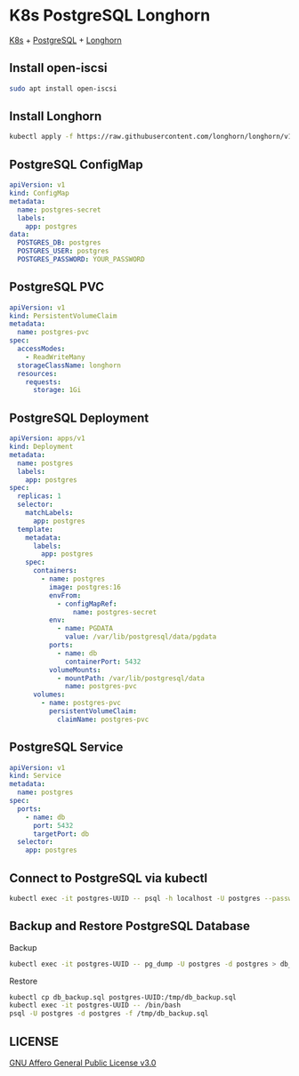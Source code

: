 # K8s PostgreSQL Longhorn

[K8s](https://kubernetes.io/) + [PostgreSQL](https://www.postgresql.org/) + [Longhorn](https://longhorn.io/)

## Install open-iscsi

```bash
sudo apt install open-iscsi
```

## Install Longhorn

```bash
kubectl apply -f https://raw.githubusercontent.com/longhorn/longhorn/v1.6.1/deploy/longhorn.yaml
```

## PostgreSQL ConfigMap

```yaml
apiVersion: v1
kind: ConfigMap
metadata:
  name: postgres-secret
  labels:
    app: postgres
data:
  POSTGRES_DB: postgres
  POSTGRES_USER: postgres
  POSTGRES_PASSWORD: YOUR_PASSWORD
```

## PostgreSQL PVC

```yaml
apiVersion: v1
kind: PersistentVolumeClaim
metadata:
  name: postgres-pvc
spec:
  accessModes:
    - ReadWriteMany
  storageClassName: longhorn
  resources:
    requests:
      storage: 1Gi
```

## PostgreSQL Deployment

```yaml
apiVersion: apps/v1
kind: Deployment
metadata:
  name: postgres
  labels:
    app: postgres
spec:
  replicas: 1
  selector:
    matchLabels:
      app: postgres
  template:
    metadata:
      labels:
        app: postgres
    spec:
      containers:
        - name: postgres
          image: postgres:16
          envFrom:
            - configMapRef:
                name: postgres-secret
          env:
            - name: PGDATA
              value: /var/lib/postgresql/data/pgdata
          ports:
            - name: db
              containerPort: 5432
          volumeMounts:
            - mountPath: /var/lib/postgresql/data
              name: postgres-pvc
      volumes:
        - name: postgres-pvc
          persistentVolumeClaim:
            claimName: postgres-pvc
```

## PostgreSQL Service

```yaml
apiVersion: v1
kind: Service
metadata:
  name: postgres
spec:
  ports:
    - name: db
      port: 5432
      targetPort: db
  selector:
    app: postgres
```

## Connect to PostgreSQL via kubectl

```bash
kubectl exec -it postgres-UUID -- psql -h localhost -U postgres --password -p 5432 postgres
```

## Backup and Restore PostgreSQL Database

Backup

```bash
kubectl exec -it postgres-UUID -- pg_dump -U postgres -d postgres > db_backup.sql
```

Restore

```bash
kubectl cp db_backup.sql postgres-UUID:/tmp/db_backup.sql
kubectl exec -it postgres-UUID -- /bin/bash
psql -U postgres -d postgres -f /tmp/db_backup.sql
```

## LICENSE

[GNU Affero General Public License v3.0](https://choosealicense.com/licenses/agpl-3.0/)
